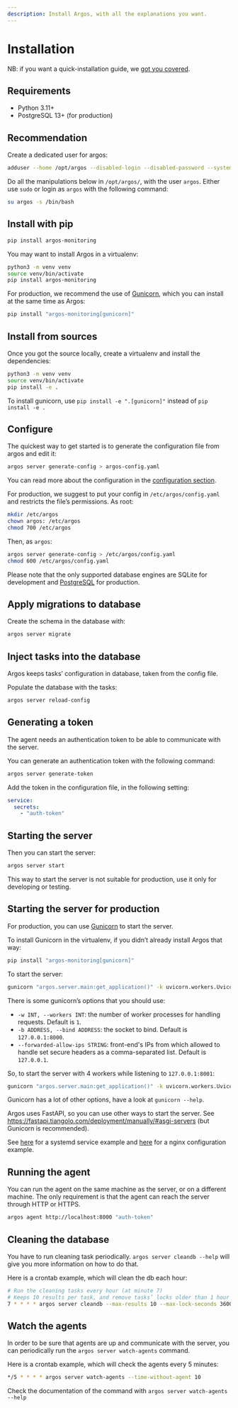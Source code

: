 ```yaml
---
description: Install Argos, with all the explanations you want.
---
```

# Installation

NB: if you want a quick-installation guide, we [got you covered](tl-dr.md).

## Requirements

- Python 3.11+
- PostgreSQL 13+ (for production)

## Recommendation

Create a dedicated user for argos:

```bash
adduser --home /opt/argos --disabled-login --disabled-password --system argos
```

Do all the manipulations below in `/opt/argos/`, with the user `argos`.
Either use `sudo` or login as `argos` with the following command:

```bash
su argos -s /bin/bash
```

## Install with pip

```bash
pip install argos-monitoring
```

You may want to install Argos in a virtualenv:

```bash
python3 -m venv venv
source venv/bin/activate
pip install argos-monitoring
```

For production, we recommend the use of [Gunicorn](https://gunicorn.org/), which you can install at the same time as Argos:

```bash
pip install "argos-monitoring[gunicorn]"
```

## Install from sources

Once you got the source locally, create a virtualenv and install the dependencies:

```bash
python3 -m venv venv
source venv/bin/activate
pip install -e .
```

To install gunicorn, use `pip install -e ".[gunicorn]"` instead of `pip install -e .`

## Configure

The quickest way to get started is to generate the configuration file from argos and edit it:

```bash
argos server generate-config > argos-config.yaml
```

You can read more about the configuration in the [configuration section](../configuration.md).

For production, we suggest to put your config in `/etc/argos/config.yaml` and restricts the file’s permissions.
As root:
```bash
mkdir /etc/argos
chown argos: /etc/argos
chmod 700 /etc/argos
```

Then, as `argos`:
```bash
argos server generate-config > /etc/argos/config.yaml
chmod 600 /etc/argos/config.yaml
```

Please note that the only supported database engines are SQLite for development and [PostgreSQL](postgresql.md) for production.

## Apply migrations to database

Create the schema in the database with:

```bash
argos server migrate
```

## Inject tasks into the database

Argos keeps tasks’ configuration in database, taken from the config file.

Populate the database with the tasks:

```bash
argos server reload-config
```

## Generating a token

The agent needs an authentication token to be able to communicate with the server.

You can generate an authentication token with the following command:
```bash
argos server generate-token
```

Add the token in the configuration file, in the following setting:

```yaml
service:
  secrets:
    - "auth-token"
```

## Starting the server

Then you can start the server:

```bash
argos server start
```

This way to start the server is not suitable for production, use it only for developing or testing.

## Starting the server for production

For production, you can use [Gunicorn](https://gunicorn.org/) to start the server.

To install Gunicorn in the virtualenv, if you didn’t already install Argos that way:

```bash
pip install "argos-monitoring[gunicorn]"
```

To start the server:

```bash
gunicorn "argos.server.main:get_application()" -k uvicorn.workers.UvicornWorker
```

There is some gunicorn’s options that you should use:
- `-w INT, --workers INT`: the number of worker processes for handling requests. Default is `1`.
- `-b ADDRESS, --bind ADDRESS`: the socket to bind. Default is `127.0.0.1:8000`.
- `--forwarded-allow-ips STRING`: front-end's IPs from which allowed to handle set secure headers as a comma-separated list. Default is `127.0.0.1`.

So, to start the server with 4 workers while listening to `127.0.0.1:8001`:

```bash
gunicorn "argos.server.main:get_application()" -k uvicorn.workers.UvicornWorker -w 4 -b 127.0.0.1:8001
```

Gunicorn has a lot of other options, have a look at `gunicorn --help`.

Argos uses FastAPI, so you can use other ways to start the server.
See <https://fastapi.tiangolo.com/deployment/manually/#asgi-servers> (but Gunicorn is recommended).

See [here](../deployment/systemd.md#server) for a systemd service example and [here](../deployment/nginx.md) for a nginx configuration example.

## Running the agent

You can run the agent on the same machine as the server, or on a different machine.
The only requirement is that the agent can reach the server through HTTP or HTTPS.

```bash
argos agent http://localhost:8000 "auth-token"
```

## Cleaning the database

You have to run cleaning task periodically. `argos server cleandb --help` will give you more information on how to do that.

Here is a crontab example, which will clean the db each hour:

```bash
# Run the cleaning tasks every hour (at minute 7)
# Keeps 10 results per task, and remove tasks’ locks older than 1 hour
7 * * * * argos server cleandb --max-results 10 --max-lock-seconds 3600
```

## Watch the agents

In order to be sure that agents are up and communicate with the server, you can periodically run the `argos server watch-agents` command.

Here is a crontab example, which will check the agents every 5 minutes:

```bash
*/5 * * * * argos server watch-agents --time-without-agent 10
```

Check the documentation of the command with `argos server watch-agents --help`

